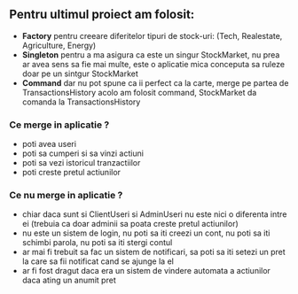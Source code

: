## Pentru ultimul proiect am folosit:

- **Factory** pentru creeare diferitelor tipuri de stock-uri: (Tech, Realestate, Agriculture, Energy)
- **Singleton** pentru a ma asigura ca este un singur StockMarket, nu prea ar avea sens sa fie mai multe, este o aplicatie mica conceputa sa ruleze doar pe un sintgur StockMarket
- **Command** dar nu pot spune ca ii perfect ca la carte, merge pe partea de TransactionsHistory acolo am folosit command, StockMarket da comanda la TransactionsHistory

### Ce merge in aplicatie ?
- poti avea useri
- poti sa cumperi si sa vinzi actiuni
- poti sa vezi istoricul tranzactiilor
- poti creste pretul actiunilor

### Ce nu merge in aplicatie ?
- chiar daca sunt si ClientUseri si AdminUseri nu este nici o diferenta intre ei (trebuia ca doar adminii sa poata creste pretul actiunilor)
- nu este un sistem de login, nu poti sa iti creezi un cont, nu poti sa iti schimbi parola, nu poti sa iti stergi contul
- ar mai fi trebuit sa fac un sistem de notificari, sa poti sa iti setezi un pret la care sa fii notificat cand se ajunge la el
- ar fi fost dragut daca era un sistem de vindere automata a actiunilor daca ating un anumit pret